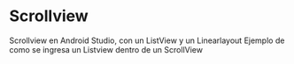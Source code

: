 # Scrollview
Scrollview en Android Studio, con un ListView y un Linearlayout
Ejemplo de como se ingresa un Listview dentro de un ScrollView
